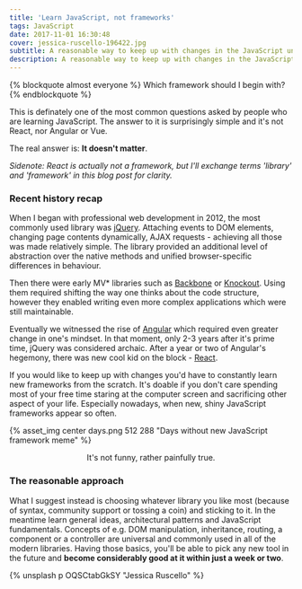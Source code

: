 ```yaml
---
title: 'Learn JavaScript, not frameworks'
tags: JavaScript
date: 2017-11-01 16:30:48
cover: jessica-ruscello-196422.jpg
subtitle: A reasonable way to keep up with changes in the JavaScript universe.
description: A reasonable way to keep up with changes in the JavaScript universe.
---
```


{% blockquote almost everyone %}
Which framework should I begin with?
{% endblockquote %}

This is definately one of the most common questions asked by people who are learning JavaScript. The answer to it is surprisingly simple and it's not React, nor Angular or Vue. 

The real answer is: **It doesn't matter**.

*Sidenote: React is actually not a framework, but I'll exchange terms 'library' and 'framework' in this blog post for clarity.*

### Recent history recap

When I began with professional web development in 2012, the most commonly used library was [jQuery](https://jquery.com/). Attaching events to DOM elements, changing page contents dynamically, AJAX requests - achieving all those was made relatively simple. The library provided an additional level of abstraction over the native methods and unified browser-specific differences in behaviour.

Then there were early MV* libraries such as [Backbone](http://backbonejs.org/) or [Knockout](http://knockoutjs.com/). Using them required shifting the way one thinks about the code structure, however they enabled writing even more complex applications which were still maintainable.

Eventually we witnessed the rise of [Angular](https://angularjs.org/) which required even greater change in one's mindset. In that moment, only 2-3 years after it's prime time, jQuery was considered archaic. After a year or two of Angular's hegemony, there was new cool kid on the block - [React](https://reactjs.org/).

If you would like to keep up with changes you'd have to constantly learn new frameworks from the scratch. It's doable if you don't care spending most of your free time staring at the computer screen and sacrificing other aspect of your life. Especially nowadays, when new, shiny JavaScript frameworks appear so often.

{% asset_img center days.png 512 288 "Days without new JavaScript framework meme" %}
<center>It's not funny, rather painfully true.</center>


### The reasonable approach

What I suggest instead is choosing whatever library you like most (because of syntax, community support or tossing a coin) and sticking to it. In the meantime learn general ideas, architectural patterns and JavaScript fundamentals. Concepts of e.g. DOM manipulation, inheritance, routing, a component or a controller are universal and commonly used in all of the modern libraries. Having those basics, you'll be able to pick any new tool in the future and **become considerably good at it within just a week or two**. 

{% unsplash p OQSCtabGkSY "Jessica Ruscello" %}

